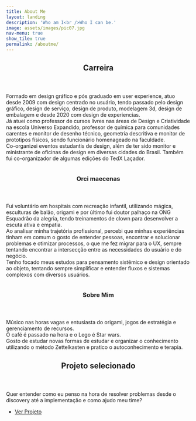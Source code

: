 ```yaml
---
title: About Me
layout: landing
description: 'Who am I<br />Who I can be.'
image: assets/images/pic07.jpg
nav-menu: true
show_tile: true
permalink: /aboutme/
---
```


<!-- Main -->
<div id="main">

<!-- One -->
<section id="one">
	<div class="inner">
		<header class="major">
			<h2>Carreira</h2>
		</header>
		<p>Formado em design gráfico e pós graduado em user experience, atuo desde 2009 com design centrado no usuário, tendo passado pelo design gráfico, design de serviço, design de produto, modelagem 3d, design de embalagem e desde 2020 com design de experiencias.
		<br> 
		Já atuei como professor de cursos livres nas áreas de Design e Criatividade na escola Universo Expandido, professor de química para comunidades carentes e monitor de desenho técnico, geometria descritiva e monitor de prototipos físicos, sendo funcionário homenageado na faculdade. 
		<br>		
		Co-organizei eventos estudantis de design, além de ter sido monitor e ministrante de oficinas de design em diversas cidades do Brasil. Também fui co-organizador de algumas edições do TedX Laçador.
		<br>
		</p>
	</div>
</section>

<!-- Two -->
<section id="two" class="spotlights">
	<section>
		<a href="generic.html" class="image">
			<img src="{% link assets/images/pic08.jpg %}" alt="" data-position="center center" />
		</a>
		<div class="content">
			<div class="inner">
				<header class="major">
					<h3>Orci maecenas</h3>
				</header>
				<p>Fui voluntário em hospitais com recreação infantil, utilizando mágica, esculturas de balão, origami e por último fui doutor palhaço na ONG Esquadrão da alegria, tendo treinamentos de clown para desenvolver a escuta ativa e empatia.<br>Ao analisar minha trajetória profissional, percebi que minhas experiências tinham em comum o gosto de entender pessoas, encontrar e solucionar problemas e otimizar processos, o que me fez migrar para o UX, sempre tentando encontrar a intersecção entre as necessidades do usuário e do negócio.<br>Tenho focado meus estudos para pensamento sistêmico e design orientado ao objeto, tentando sempre simplificar e entender fluxos e sistemas complexos com diversos usuários.</p>
				</div>
		</div>
	</section>
	<section>
		<a href="generic.html" class="image">
			<img src="{% link assets/images/pic09.jpg %}" alt="" data-position="top center" />
		</a>
		<div class="content">
			<div class="inner">
				<header class="major">
					<h3>Sobre Mim</h3>
				</header>
				<p>Músico nas horas vagas e entusiasta do origami, jogos de estratégia e gerenciamento de recursos.<br>O café é passado na hora e o Lego é Star wars. <br> Gosto de estudar novas formas de estudar e organizar o conhecimento utilizando o método Zettelkasten e pratico o autoconhecimento e terapia.</p>
				</div>
		</div>
	</section>
</section>

<!-- Three -->
<section id="three">
	<div class="inner">
		<header class="major">
			<h2>Projeto selecionado</h2>
		</header>
		<p>Quer entender como eu penso na hora de resolver problemas desde o discovery até a implementação e como ajudo meu time?</p>
		<ul class="actions">
			<li><a href="end-to-end.html" class="button next">Ver Projeto</a></li>
		</ul>
	</div>
</section>

</div>
